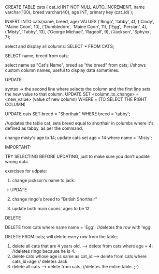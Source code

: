 CREATE TABLE cats
    (
        cat_id INT NOT NULL AUTO_INCREMENT,
        name varchar(100),
        breed varchar(40),
        age INT,
        primary key (cat_id)
    );

INSERT INTO cats(name, breed, age)
VALUES  ('Ringo', 'tabby', 4),
        ('Cindy', 'Maine Coon', 10),
        ('Dumbledore', 'Maine Coon', 11),
        ('Egg', 'Persian', 4),
        ('Misty', 'Tabby', 13),
        ('George Michael', 'Ragdoll', 9),
        ('Jackson', 'Sphynx', 7);

select and display all columns:
SELECT * FROM CATS;

SELECT name, breed from cats;

select name as "Cat's Name", breed as "the breed" from cats;
//shows custom column names, useful to display data sometimes.


UPDATE

syntax -> the second line where selects the column and the first line sets the new value to that column.
UPDATE <table> SET <column_to_change> = <new_value> (value of new column)
    WHERE <column> = <value> (TO SELECT THE RIGHT COLUMN)



UPDATE cats SET breed = "Shorthair" WHERE breed = 'tabby';

//updates the table cat, sets breed equal to shorthair in columbs where it's
defined as tabby. as per the command.

change misty's age to 14;
update cats set age = 14 where name = 'Misty';

IMPORTANT:

TRY SELECTING BEFORE UPDATING, just to make sure you don't update
wrong data.


exercises for udpate:

1. change jackson's name to jack.

-> UPDATE 

2. change ringo's breed to "British Shorthair"

3. update both main coons' ages to be 12.

DELETE

DELETE from cats where name name = 'Egg'; //deletes the row with 'egg'

DELETE FROM cats; will delete every row from the table;

1. delete all cats that are  4 years old.
--> delete from cats where age = 4; //deletes ringo because he is 4.
2. delete cats whose age is same as cat_id
--> delete from cats where cats_id=age // deletes Jack.
3. delete all cats
--> delete from cats; //deletes the entire table. ;-) 